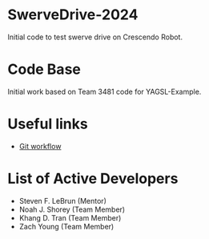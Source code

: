 # SwerveDrive-2024
Initial code to test swerve drive on Crescendo Robot.

# Code Base

Initial work based on Team 3481 code for YAGSL-Example.

# Useful links

- [Git workflow](https://www.linkedin.com/pulse/git-pull-fetch-understanding-differences-your-devops-guide)
# List of Active Developers

- Steven F. LeBrun (Mentor)
- Noah J. Shorey (Team Member)
- Khang D. Tran (Team Member)
- Zach Young (Team Member)